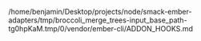 /home/benjamin/Desktop/projects/node/smack-ember-adapters/tmp/broccoli_merge_trees-input_base_path-tg0hpKaM.tmp/0/vendor/ember-cli/ADDON_HOOKS.md